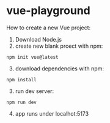 # vue-playground


How to create a new Vue project:

1. Download Node.js
2. create new blank proect with npm:
```
npm init vue@latest
```
3. download dependencies with npm:
```
npm install
```
3. run dev server:
```
npm run dev
```
4. app runs under localhot:5173